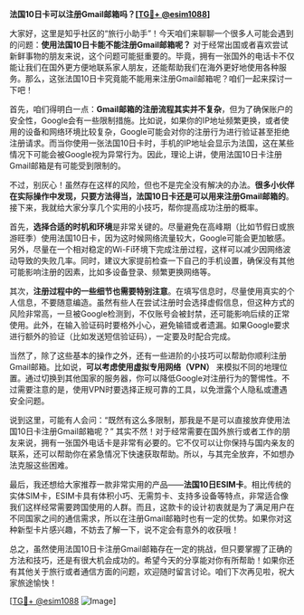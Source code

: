 **法国10日卡可以注册Gmail邮箱吗？[[TG💪+ @esim1088](https://t.me/s/esim1088)]**

大家好，这里是知乎社区的“旅行小助手”！今天咱们来聊聊一个很多人可能会遇到的问题：**使用法国10日卡能不能注册Gmail邮箱呢？** 对于经常出国或者喜欢尝试新鲜事物的朋友来说，这个问题可能挺重要的。毕竟，拥有一张国外的电话卡不仅能让我们在国外更方便地联系家人朋友，还能帮助我们在海外更好地使用各种服务。那么，这张法国10日卡究竟能不能用来注册Gmail邮箱呢？咱们一起来探讨一下吧！

首先，咱们得明白一点：**Gmail邮箱的注册流程其实并不复杂**，但为了确保账户的安全性，Google会有一些限制措施。比如说，如果你的IP地址频繁更换，或者使用的设备和网络环境比较复杂，Google可能会对你的注册行为进行验证甚至拒绝注册请求。而当你使用一张法国10日卡时，手机的IP地址会显示为法国，这在某些情况下可能会被Google视为异常行为。因此，理论上讲，使用法国10日卡注册Gmail邮箱是有可能受到限制的。

不过，别灰心！虽然存在这样的风险，但也不是完全没有解决的办法。**很多小伙伴在实际操作中发现，只要方法得当，法国10日卡还是可以用来注册Gmail邮箱的**。接下来，我就给大家分享几个实用的小技巧，帮你提高成功注册的概率。

首先，**选择合适的时机和环境**是非常关键的。尽量避免在高峰期（比如节假日或旅游旺季）使用法国10日卡，因为这时候网络流量较大，Google可能会更加敏感。另外，尽量在一个相对稳定的Wi-Fi环境下完成注册过程，这样可以减少因网络波动导致的失败几率。同时，建议大家提前检查一下自己的手机设置，确保没有其他可能影响注册的因素，比如多设备登录、频繁更换网络等。

其次，**注册过程中的一些细节也需要特别注意**。在填写信息时，尽量使用真实的个人信息，不要随意编造。虽然有些人在尝试注册时会选择虚假信息，但这种方式的风险非常高，一旦被Google检测到，不仅账号会被封禁，还可能影响后续的正常使用。此外，在输入验证码时要格外小心，避免输错或者遗漏。如果Google要求进行额外的验证（比如发送短信验证码），一定要及时配合完成。

当然了，除了这些基本的操作之外，还有一些进阶的小技巧可以帮助你顺利注册Gmail邮箱。比如说，**可以考虑使用虚拟专用网络（VPN）** 来模拟不同的地理位置。通过切换到其他国家的服务器，你可以降低Google对注册行为的警惕性。不过需要注意的是，使用VPN时要选择正规可靠的工具，以免泄露个人隐私或遭遇安全问题。

说到这里，可能有人会问：“既然有这么多限制，那我是不是可以直接放弃使用法国10日卡注册Gmail邮箱呢？” 其实不然！对于经常需要在国外旅行或者工作的朋友来说，拥有一张国外电话卡是非常有必要的。它不仅可以让你保持与国内亲友的联系，还可以帮助你在紧急情况下快速获取帮助。所以，与其完全放弃，不如想办法克服这些困难。

最后，我还想给大家推荐一款非常实用的产品——**法国10日ESIM卡**。相比传统的实体SIM卡，ESIM卡具有体积小巧、无需剪卡、支持多设备等特点，非常适合像我们这样经常需要跨国使用的人群。而且，这款卡的设计初衷就是为了满足用户在不同国家之间的通信需求，所以在注册Gmail邮箱时也有一定的优势。如果你对这种新型卡片感兴趣，不妨去了解一下，说不定会有意外的收获哦！

总之，虽然使用法国10日卡注册Gmail邮箱存在一定的挑战，但只要掌握了正确的方法和技巧，还是有很大机会成功的。希望今天的分享能对你有所帮助！如果你还有其他关于旅行或者通信方面的问题，欢迎随时留言讨论。咱们下次再见啦，祝大家旅途愉快！

[[TG💪+ @esim1088](https://t.me/s/esim1088) ![Image](https://i.postimg.cc/4NQfJmqS/Snipaste-2025-05-13-00-14-12.png)]